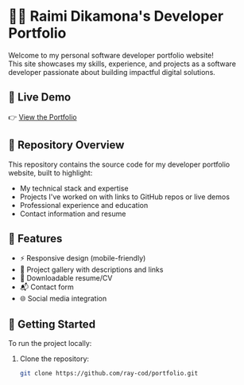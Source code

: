 # 🧑‍💻 Raimi Dikamona's Developer Portfolio

Welcome to my personal software developer portfolio website!  
This site showcases my skills, experience, and projects as a software developer passionate about building impactful digital solutions.

## 🔗 Live Demo

👉 [View the Portfolio](https://raimi-dikamona.com)

## 📂 Repository Overview

This repository contains the source code for my developer portfolio website, built to highlight:

- My technical stack and expertise
- Projects I've worked on with links to GitHub repos or live demos
- Professional experience and education
- Contact information and resume

## 🧩 Features

- ⚡ Responsive design (mobile-friendly)
- 📁 Project gallery with descriptions and links
- 📜 Downloadable resume/CV
- 📬 Contact form 
- 🌐 Social media integration

## 🚀 Getting Started

To run the project locally:

1. Clone the repository:
   ```bash
   git clone https://github.com/ray-cod/portfolio.git
